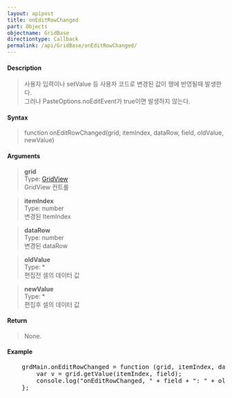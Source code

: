 ```yaml
---
layout: apipost
title: onEditRowChanged
part: Objects
objectname: GridBase
directiontype: Callback
permalink: /api/GridBase/onEditRowChanged/
---
```



#### Description

> 사용자 입력이나 setValue 등 사용자 코드로 변경된 값이 행에 반영될때 발생한다.  
> 그러나 PasteOptions.noEditEvent가 true이면 발생하지 않는다.  

#### Syntax

> function onEditRowChanged(grid, itemIndex, dataRow, field, oldValue, newValue)   

#### Arguments

> **grid**  
> Type: [GridView](/api/types/GridView/)  
> GridView 컨트롤  

> **itemIndex**  
> Type:  number  
> 변경된 ItemIndex  

> **dataRow**  
> Type:  number  
> 변경된 dataRow  

> **oldValue**  
> Type: *  
> 편집전 셀의 데이터 값  

> **newValue**  
> Type: *  
> 편집후 셀의 데이터 값  

#### Return

> None.

#### Example

<pre class="prettyprint">
    grdMain.onEditRowChanged = function (grid, itemIndex, dataRow, field, oldValue, newValue) {
        var v = grid.getValue(itemIndex, field);
        console.log("onEditRowChanged, " + field + ": " + oldValue + " => " + newValue);  
    };
</pre>

